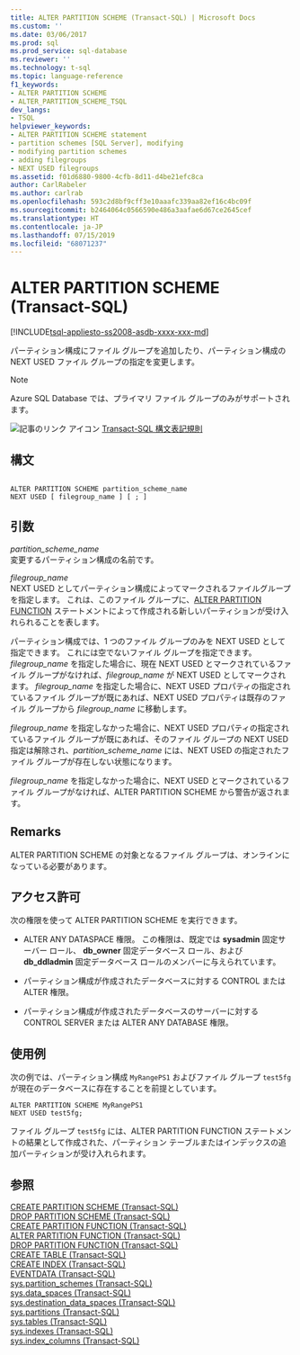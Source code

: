 ```yaml
---
title: ALTER PARTITION SCHEME (Transact-SQL) | Microsoft Docs
ms.custom: ''
ms.date: 03/06/2017
ms.prod: sql
ms.prod_service: sql-database
ms.reviewer: ''
ms.technology: t-sql
ms.topic: language-reference
f1_keywords:
- ALTER PARTITION SCHEME
- ALTER_PARTITION_SCHEME_TSQL
dev_langs:
- TSQL
helpviewer_keywords:
- ALTER PARTITION SCHEME statement
- partition schemes [SQL Server], modifying
- modifying partition schemes
- adding filegroups
- NEXT USED filegroups
ms.assetid: f01d6880-9800-4cfb-8d11-d4be21efc8ca
author: CarlRabeler
ms.author: carlrab
ms.openlocfilehash: 593c2d8bf9cff3e10aaafc339aa82ef16c4bc09f
ms.sourcegitcommit: b2464064c0566590e486a3aafae6d67ce2645cef
ms.translationtype: HT
ms.contentlocale: ja-JP
ms.lasthandoff: 07/15/2019
ms.locfileid: "68071237"
---
```

# <a name="alter-partition-scheme-transact-sql"></a>ALTER PARTITION SCHEME (Transact-SQL)

[!INCLUDE[tsql-appliesto-ss2008-asdb-xxxx-xxx-md](../../includes/tsql-appliesto-ss2008-asdb-xxxx-xxx-md.md)]

  パーティション構成にファイル グループを追加したり、パーティション構成の NEXT USED ファイル グループの指定を変更します。 

>[!NOTE]
>Azure SQL Database では、プライマリ ファイル グループのみがサポートされます。  
  
 ![記事のリンク アイコン](../../database-engine/configure-windows/media/topic-link.gif "記事のリンク アイコン") [Transact-SQL 構文表記規則](../../t-sql/language-elements/transact-sql-syntax-conventions-transact-sql.md)  
  
## <a name="syntax"></a>構文  
  
```  
  
ALTER PARTITION SCHEME partition_scheme_name   
NEXT USED [ filegroup_name ] [ ; ]  
```  
  
## <a name="arguments"></a>引数  
 *partition_scheme_name*  
 変更するパーティション構成の名前です。  
  
 *filegroup_name*  
 NEXT USED としてパーティション構成によってマークされるファイルグループを指定します。 これは、このファイル グループに、[ALTER PARTITION FUNCTION](../../t-sql/statements/alter-partition-function-transact-sql.md) ステートメントによって作成される新しいパーティションが受け入れられることを表します。  
  
 パーティション構成では、1 つのファイル グループのみを NEXT USED として指定できます。 これには空でないファイル グループを指定できます。 *filegroup_name* を指定した場合に、現在 NEXT USED とマークされているファイル グループがなければ、*filegroup_name* が NEXT USED としてマークされます。 *filegroup_name* を指定した場合に、NEXT USED プロパティの指定されているファイル グループが既にあれば、NEXT USED プロパティは既存のファイル グループから *filegroup_name* に移動します。  
  
 *filegroup_name* を指定しなかった場合に、NEXT USED プロパティの指定されているファイル グループが既にあれば、そのファイル グループの NEXT USED 指定は解除され、*partition_scheme_name* には、NEXT USED の指定されたファイル グループが存在しない状態になります。  
  
 *filegroup_name* を指定しなかった場合に、NEXT USED とマークされているファイル グループがなければ、ALTER PARTITION SCHEME から警告が返されます。  
  
## <a name="remarks"></a>Remarks  
 ALTER PARTITION SCHEME の対象となるファイル グループは、オンラインになっている必要があります。  
  
## <a name="permissions"></a>アクセス許可  
 次の権限を使って ALTER PARTITION SCHEME を実行できます。  
  
-   ALTER ANY DATASPACE 権限。 この権限は、既定では **sysadmin** 固定サーバー ロール、 **db_owner** 固定データベース ロール、および **db_ddladmin** 固定データベース ロールのメンバーに与えられています。  
  
-   パーティション構成が作成されたデータベースに対する CONTROL または ALTER 権限。  
  
-   パーティション構成が作成されたデータベースのサーバーに対する CONTROL SERVER または ALTER ANY DATABASE 権限。  
  
## <a name="examples"></a>使用例  
 次の例では、パーティション構成 `MyRangePS1` およびファイル グループ `test5fg` が現在のデータベースに存在することを前提としています。  
  
```  
ALTER PARTITION SCHEME MyRangePS1  
NEXT USED test5fg;  
```  
  
 ファイル グループ `test5fg` には、ALTER PARTITION FUNCTION ステートメントの結果として作成された、パーティション テーブルまたはインデックスの追加パーティションが受け入れられます。  
  
## <a name="see-also"></a>参照  
 [CREATE PARTITION SCHEME &#40;Transact-SQL&#41;](../../t-sql/statements/create-partition-scheme-transact-sql.md)   
 [DROP PARTITION SCHEME &#40;Transact-SQL&#41;](../../t-sql/statements/drop-partition-scheme-transact-sql.md)   
 [CREATE PARTITION FUNCTION &#40;Transact-SQL&#41;](../../t-sql/statements/create-partition-function-transact-sql.md)   
 [ALTER PARTITION FUNCTION &#40;Transact-SQL&#41;](../../t-sql/statements/alter-partition-function-transact-sql.md)   
 [DROP PARTITION FUNCTION &#40;Transact-SQL&#41;](../../t-sql/statements/drop-partition-function-transact-sql.md)   
 [CREATE TABLE &#40;Transact-SQL&#41;](../../t-sql/statements/create-table-transact-sql.md)   
 [CREATE INDEX &#40;Transact-SQL&#41;](../../t-sql/statements/create-index-transact-sql.md)   
 [EVENTDATA &#40;Transact-SQL&#41;](../../t-sql/functions/eventdata-transact-sql.md)   
 [sys.partition_schemes &#40;Transact-SQL&#41;](../../relational-databases/system-catalog-views/sys-partition-schemes-transact-sql.md)   
 [sys.data_spaces &#40;Transact-SQL&#41;](../../relational-databases/system-catalog-views/sys-data-spaces-transact-sql.md)   
 [sys.destination_data_spaces &#40;Transact-SQL&#41;](../../relational-databases/system-catalog-views/sys-destination-data-spaces-transact-sql.md)   
 [sys.partitions &#40;Transact-SQL&#41;](../../relational-databases/system-catalog-views/sys-partitions-transact-sql.md)   
 [sys.tables &#40;Transact-SQL&#41;](../../relational-databases/system-catalog-views/sys-tables-transact-sql.md)   
 [sys.indexes &#40;Transact-SQL&#41;](../../relational-databases/system-catalog-views/sys-indexes-transact-sql.md)   
 [sys.index_columns &#40;Transact-SQL&#41;](../../relational-databases/system-catalog-views/sys-index-columns-transact-sql.md)  
  
  
